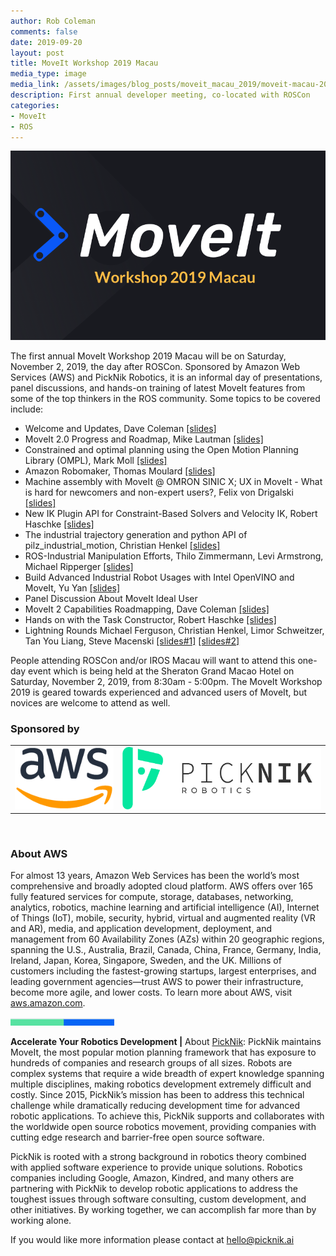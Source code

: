 ```yaml
---
author: Rob Coleman
comments: false
date: 2019-09-20
layout: post
title: MoveIt Workshop 2019 Macau
media_type: image
media_link: /assets/images/blog_posts/moveit_macau_2019/moveit-macau-2019-logo.png
description: First annual developer meeting, co-located with ROSCon
categories:
- MoveIt
- ROS
---
```


[//]: # (Image References)
[line]: /assets/images/blog_posts/line.png

<p align="center"><img src="/assets/images/blog_posts/moveit_macau_2019/moveit-macau-2019-logo.png" alt="Moveit Macau 2019"></p>

The first annual MoveIt Workshop 2019 Macau will be on Saturday, November 2, 2019, the day after ROSCon. Sponsored by Amazon Web Services (AWS) and PickNik Robotics, it is an informal day of presentations, panel discussions, and hands-on training of latest MoveIt features from some of the top thinkers in the ROS community. Some topics to be covered include:

* Welcome and Updates, Dave Coleman [[slides]](/docs/moveit_workshop_macau_2019/welcome.pdf)
* MoveIt 2.0 Progress and Roadmap, Mike Lautman [[slides]](/docs/moveit_workshop_macau_2019/progress_and_roadmap.pdf)
* Constrained and optimal planning using the Open Motion Planning Library (OMPL), Mark Moll [[slides]](/docs/moveit_workshop_macau_2019/ompl.pdf)
* Amazon Robomaker, Thomas Moulard [[slides]](/docs/moveit_workshop_macau_2019/robotmaker.pdf)
* Machine assembly with MoveIt @ OMRON SINIC X; UX in MoveIt - What is hard for newcomers and non-expert users?, Felix von Drigalski [[slides]](/docs/moveit_workshop_macau_2019/MoveIt_usability.pdf)
* New IK Plugin API for Constraint-Based Solvers and Velocity IK, Robert Haschke [[slides]](/docs/moveit_workshop_macau_2019/ik.pdf)
* The industrial trajectory generation and python API of pilz_industrial_motion, Christian Henkel [[slides]](/docs/moveit_workshop_macau_2019/pilz_industrial_motion.pdf)
* ROS-Industrial Manipulation Efforts, Thilo Zimmermann, Levi Armstrong, Michael Ripperger [[slides]](/docs/moveit_workshop_macau_2019/ros_industrial.pdf)
* Build Advanced Industrial Robot Usages with Intel OpenVINO and MoveIt, Yu Yan	[[slides]](/docs/moveit_workshop_macau_2019/OpenVINO_and_MoveIt.pdf)
* Panel Discussion About MoveIt Ideal User
* MoveIt 2 Capabilities Roadmapping, Dave Coleman [[slides]](/docs/moveit_workshop_macau_2019/MoveIt_capabilities_roadmapping.pdf)
* Hands on with the Task Constructor, Robert Haschke [[slides]](/docs/moveit_workshop_macau_2019/MTC.pdf)
* Lightning Rounds Michael Ferguson, Christian Henkel, Limor Schweitzer, Tan You Liang, Steve Macenski [[slides#1]](/docs/moveit_workshop_macau_2019/TOTG.pdf) [[slides#2]](/docs/moveit_workshop_macau_2019/movai_lightinground_talk.pdf)

People attending ROSCon and/or IROS Macau will want to attend this one-day event which is being held at the Sheraton Grand Macao Hotel on Saturday, November 2, 2019, from 8:30am - 5:00pm. The MoveIt Workshop 2019 is geared towards experienced and advanced users of MoveIt, but novices are welcome to attend as well.

### Sponsored by

<table style="width: 100%;" >
<tbody>
<tr>
<td><img src="/assets/images/sponsors/amazon.png" height="100"/></td>
<td><img src="/assets/images/sponsors/picknik.png" height="100"/></td>
</tr>
</tbody>
</table>
<br>

### About AWS

For almost 13 years, Amazon Web Services has been the world’s most comprehensive and broadly adopted cloud platform. AWS offers over 165 fully featured services for compute, storage, databases, networking, analytics, robotics, machine learning and artificial intelligence (AI), Internet of Things (IoT), mobile, security, hybrid, virtual and augmented reality (VR and AR), media, and application development, deployment, and management from 60 Availability Zones (AZs) within 20 geographic regions, spanning the U.S., Australia, Brazil, Canada, China, France, Germany, India, Ireland, Japan, Korea, Singapore, Sweden, and the UK. Millions of customers including the fastest-growing startups, largest enterprises, and leading government agencies—trust AWS to power their infrastructure, become more agile, and lower costs. To learn more about AWS, visit [aws.amazon.com](https://aws.amazon.com).

![line]

**Accelerate Your Robotics Development |**
About [PickNik](https://picknik.ai/): PickNik maintains MoveIt, the most popular motion planning framework that has exposure to hundreds of companies and research groups of all sizes. Robots are complex systems that require a wide breadth of expert knowledge spanning multiple disciplines, making robotics development extremely difficult and costly. Since 2015, PickNik’s mission has been to address this technical challenge while dramatically reducing development time for advanced robotic applications. To achieve this, PickNik supports and collaborates with the worldwide open source robotics movement, providing companies with cutting edge research and barrier-free open source software.

PickNik is rooted with a strong background in robotics theory combined with applied software experience to provide unique solutions. Robotics companies including Google, Amazon, Kindred, and many others are partnering with PickNik to develop robotic applications to address the toughest issues through software consulting, custom development, and other initiatives. By working together,  we can accomplish far more than by working alone.

If you would like more information please contact at [hello@picknik.ai](mailto:hello@picknik.ai)

